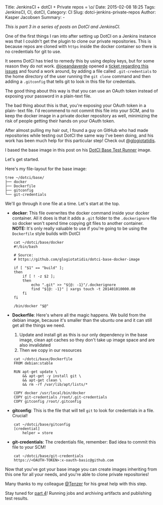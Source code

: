 Title: JenkinsCI + dotCI + Private repos = \o/
Date: 2015-02-08 18:25
Tags: JenkinsCI, CI, dotCI,
Category: CI
Slug: dotci-jenkins-private-repos
Author: Kasper Jacobsen
Summary: -

*This is part 3 in a series of posts on DotCI and JenkinsCI.*

One of the first things I ran into after setting up DotCI on a Jenkins instance
was that I couldn't get the plugin to clone our private repositories. This is
because repos are cloned with ``https`` inside the docker container so there is
no credentials for git to use.

It seems DotCI has tried to remedy this by using deploy keys, but for some reason
they do not work. [@joeandaverde][1] opened a [ticket regarding this issues][2]
and found a work around, by adding a file called ``.git-credentials`` to the
home directory of the user running the ``git clone`` command and then adding a
``.gitconfig`` that tells git to look in this file for credentials.

The good thing about this way is that you can use an OAuth token instead of
exposing your password in a plain-text file.

The bad thing about this is that, you're exposing your OAuth token in a plain-
text file. I'd recommend to not commit this file into your SCM, and to keep the
docker image in a private docker repository as well, minimizing the risk of
people getting their hands on your OAuth token.

After almost pulling my hair out, I found a guy on GitHub who had made
repositories while testing out DotCI the same way I've been doing, and his work
has been much help for this particular step! Check out [@glogiotatidis][3].

I based the base image in this post on his [DotCI Base Test Runner][4] image.

Let's get started.

Here's my file-layout for the base image:

    tree ~/dotci/base/
    ├── docker
    ├── Dockerfile
    ├── gitconfig
    └── git-credentials

We'll go through it one file at a time. Let's start at the top.

* **docker**: This file overwrites the docker command inside your docker
    container. All it does is that it adds a ``.git`` folder to the
    ``.dockerignore`` file so docker won't spend time copying git files to
    another container. **NOTE:** It's only really valuable to use if
    you're going to be using the ``Dockerfile`` style builds with DotCI

```
    cat ~/dotci/base/docker
    #!/bin/bash

    # Source:
    # https://github.com/glogiotatidis/dotci-base-docker-image

    if [ "$1" == "build" ];
    then
        if [ ! -z $2 ];
        then
            echo ".git" >> "${@: -1}"/.dockerignore
            find "${@: -1}" | xargs touch -t 201401010000.00
        fi
    fi

    /bin/docker "$@"
```

* **Dockerfile**: Here's where all the magic happens. We build from the debian
    image, because it's smaller than the ubuntu one and it can still get all
    the things we need.

    1. Update and install git as this is our only dependency in the base image,
        clean apt caches so they don't take up image space and are also
        invalidated
    2. Then we copy in our resources

```
    cat ~/dotci/base/Dockerfile
    FROM debian:stable

    RUN apt-get update \
        && apt-get -y install git \
        && apt-get clean \
        && rm -rf /var/lib/apt/lists/*

    COPY docker /usr/local/bin/docker
    COPY git-credentials /root/.git-credentials
    COPY gitconfig /root/.gitconfig
```

* **gitconfig**: This is the file that will tell ``git`` to look for
    credentials in a file. Crucial!

```
    cat ~/dotci/base/gitconfig
    [credential]
        helper = store
```

* **git-credentials**: The credentials file, remember: Bad idea to commit this
    file to your SCM!

```
    cat ~/dotci/base/git-credentials
    https://<OAUTH-TOKEN>:x-oauth-basic@github.com
```

Now that you've got your base image you can create images inheriting from this
one for all your needs, and you're able to clone private repositories!

Many thanks to my colleague [@Tenzer][5] for his great help with this step.

Stay tuned for [part 4](../dotci-jenkins-publish-archive)! Running jobs and
archiving artifacts and publishing test results.

[1]: https://github.com/joeandaverde                            "Joe Andaverde @ GitHub.com"
[2]: https://github.com/groupon/DotCi/issues/103                "Unable to authenticate with private Github repo - fails build every time #103"
[3]: https://github.com/glogiotatidis                           "glogiotatidis @ GitHub"
[4]: https://github.com/glogiotatidis/dotci-base-docker-image   "glogiotatidis @ DotCI Base Test Runner"
[5]: https://twitter.com/tenzer                                 "Tenzer @ Twitter"
